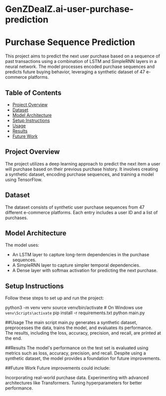 # GenZDealZ.ai-user-purchase-prediction
# Purchase Sequence Prediction

This project aims to predict the next user purchase based on a sequence of past transactions using a combination of LSTM and SimpleRNN layers in a neural network. The model processes encoded purchase sequences and predicts future buying behavior, leveraging a synthetic dataset of 47 e-commerce platforms.

## Table of Contents
- [Project Overview](#project-overview)
- [Dataset](#dataset)
- [Model Architecture](#model-architecture)
- [Setup Instructions](#setup-instructions)
- [Usage](#usage)
- [Results](#results)
- [Future Work](#future-work)

## Project Overview
The project utilizes a deep learning approach to predict the next item a user will purchase based on their previous purchase history. It involves creating a synthetic dataset, encoding purchase sequences, and training a model using TensorFlow.

## Dataset
The dataset consists of synthetic user purchase sequences from 47 different e-commerce platforms. Each entry includes a user ID and a list of purchases.

## Model Architecture
The model uses:
- An LSTM layer to capture long-term dependencies in the purchase sequences.
- A SimpleRNN layer to capture simpler temporal dependencies.
- A Dense layer with softmax activation for predicting the next purchase.

## Setup Instructions
Follow these steps to set up and run the project:


python3 -m venv venv
source venv/bin/activate  # On Windows use `venv\Scripts\activate`
pip install -r requirements.txt
python main.py

##Usage
The main script main.py generates a synthetic dataset, preprocesses the data, trains the model, and evaluates its performance. The results, including the loss, accuracy, precision, and recall, are printed at the end.

##Results
The model's performance on the test set is evaluated using metrics such as loss, accuracy, precision, and recall. Despite using a synthetic dataset, the model provides a foundation for future improvements.

##Future Work
Future improvements could include:

Incorporating real-world purchase data.
Experimenting with advanced architectures like Transformers.
Tuning hyperparameters for better performance.
